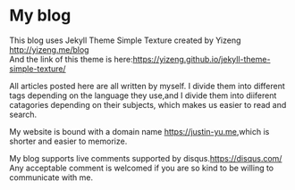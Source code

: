 # My blog

This blog uses Jekyll Theme Simple Texture created by Yizeng <http://yizeng.me/blog>  
And the link of this theme is here:<https://yizeng.github.io/jekyll-theme-simple-texture/>  

All articles posted here are all written by myself. I divide them into different tags depending on the language they use,and I divide them into diiferent catagories depending on their subjects, which makes us easier to read and search.  

My website is bound with a domain name <https://justin-yu.me>,which is shorter and easier to memorize.

My blog supports live comments supported by disqus.<https://disqus.com/> Any acceptable comment is welcomed if you are so kind to be willing to communicate with me.

